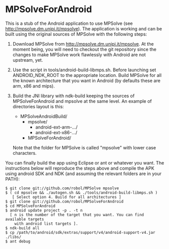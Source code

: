MPSolveForAndroid
=================

This is a stub of the Android application to use MPSolve (see http://mpsolve.dm.unipi.it/mpsolve). 
The application is working and can be built using the original sources of MPSolve with the following
steps: 

1. Download MPSolve from http://mpsolve.dm.unipi.it/mpsolve. At the moment being, you will need to 
   checkout the git repository since the changes to make MPSolve work flawlessly with Android are not 
   upstream, yet. 
   
2. Use the script in tools/android-build-libmps.sh. Before launching set ANDROID_NDK_ROOT to the appropriate
   location. Build MPSolve for all the known architecture that you want in Android (by defaults these are
   arm, x86 and mips). 
   
3. Build the JNI library with ndk-build keeping the sources of MPSolveForAndroid and mpsolve at the same level.
   An example of directories layout is this: 
   
   - MPSolveAndroidBuild/
     - mpsolve/
       + android-ext-arm-.../
       + android-ext-x86-.../
     + MPSolveForAndroid/

   Note that the folder for MPSolve is called "mpsolve" with lower case characters. 
     
You can finally build the app using Eclipse or ant or whatever you want. The instructions below will 
reproduce the steps above and compile the APK using android SDK and NDK (and assuming the relevant
folders are in your PATH): 

```shell
$ git clone git://github.com/robol/MPSolve mpsolve
$ ( cd mpsolve && ./autogen.sh && ./tools/android-build-libmps.sh )
   [ Select option 4. Build for all architectures ]
$ git clone git://github.com/robol/MPSolveForAndroid 
$ cd MPSolveForAndroid
$ android update project -p . -t n 
  [ n is the number of the target that you want. You can find available targets
    with android list targets ]. 
$ ndk-build all 
$ cp /path/to/android/sdk/extras/support/v4/android-support-v4.jar ./libs/
$ ant debug
```
